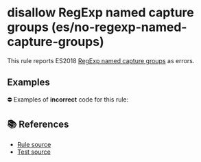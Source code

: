 # disallow RegExp named capture groups (es/no-regexp-named-capture-groups)

This rule reports ES2018 [RegExp named capture groups](https://github.com/tc39/proposal-regexp-named-groups#readme) as errors.

## Examples

⛔ Examples of **incorrect** code for this rule:

<eslint-playground type="bad" code="/*eslint es/no-regexp-named-capture-groups: error */
const r1 = /(?&lt;a&gt;b)c/
" />

## 📚 References

- [Rule source](https://github.com/mysticatea/eslint-plugin-es/blob/v1.4.0/lib/rules/no-regexp-named-capture-groups.js)
- [Test source](https://github.com/mysticatea/eslint-plugin-es/blob/v1.4.0/tests/lib/rules/no-regexp-named-capture-groups.js)
